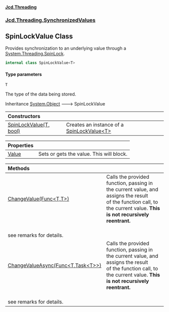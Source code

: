 #### [Jcd.Threading](index.md 'index')
### [Jcd.Threading.SynchronizedValues](Jcd.Threading.SynchronizedValues.md 'Jcd.Threading.SynchronizedValues')

## SpinLockValue<T> Class

Provides synchronization to an underlying value through a [System.Threading.SpinLock](https://docs.microsoft.com/en-us/dotnet/api/System.Threading.SpinLock 'System.Threading.SpinLock').

```csharp
internal class SpinLockValue<T>
```
#### Type parameters

<a name='Jcd.Threading.SynchronizedValues.SpinLockValue_T_.T'></a>

`T`

The type of the data being stored.

Inheritance [System.Object](https://docs.microsoft.com/en-us/dotnet/api/System.Object 'System.Object') &#129106; SpinLockValue<T>

| Constructors | |
| :--- | :--- |
| [SpinLockValue(T, bool)](Jcd.Threading.SynchronizedValues.SpinLockValue_T_.SpinLockValue(T,bool).md 'Jcd.Threading.SynchronizedValues.SpinLockValue<T>.SpinLockValue(T, bool)') | Creates an instance of a [SpinLockValue&lt;T&gt;](Jcd.Threading.SynchronizedValues.SpinLockValue_T_.md 'Jcd.Threading.SynchronizedValues.SpinLockValue<T>') |

| Properties | |
| :--- | :--- |
| [Value](Jcd.Threading.SynchronizedValues.SpinLockValue_T_.Value.md 'Jcd.Threading.SynchronizedValues.SpinLockValue<T>.Value') | Sets or gets the value. This will block. |

| Methods | |
| :--- | :--- |
| [ChangeValue(Func&lt;T,T&gt;)](Jcd.Threading.SynchronizedValues.SpinLockValue_T_.ChangeValue(System.Func_T,T_).md 'Jcd.Threading.SynchronizedValues.SpinLockValue<T>.ChangeValue(System.Func<T,T>)') | Calls the provided function, passing in the current value, and assigns the result<br/>of the function call, to the current value. <b>This is not recursively reentrant.<br/>see remarks for details.</b> |
| [ChangeValueAsync(Func&lt;T,Task&lt;T&gt;&gt;)](Jcd.Threading.SynchronizedValues.SpinLockValue_T_.ChangeValueAsync(System.Func_T,System.Threading.Tasks.Task_T__).md 'Jcd.Threading.SynchronizedValues.SpinLockValue<T>.ChangeValueAsync(System.Func<T,System.Threading.Tasks.Task<T>>)') | Calls the provided function, passing in the current value, and assigns the result<br/>of the function call, to the current value. <b>This is not recursively reentrant.<br/>see remarks for details.</b> |
